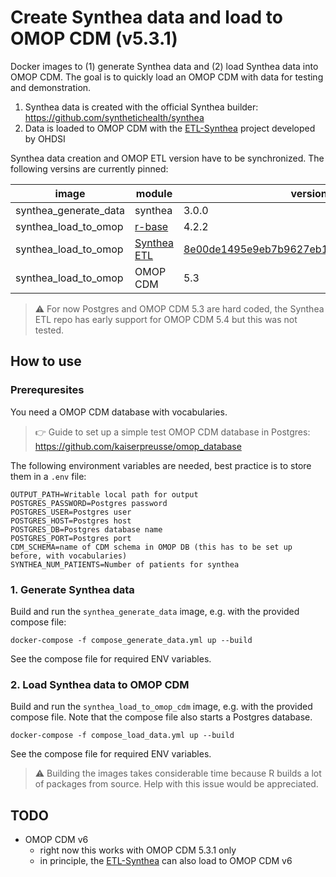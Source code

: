 
# Create Synthea data and load to OMOP CDM (v5.3.1)
Docker images to (1) generate Synthea data and (2) load Synthea data into OMOP CDM. The goal is to quickly load an OMOP CDM with data
for testing and demonstration.

1. Synthea data is created with the official Synthea builder: https://github.com/synthetichealth/synthea
2. Data is loaded to OMOP CDM with the [ETL-Synthea](https://github.com/OHDSI/ETL-Synthea) project developed by OHDSI

Synthea data creation and OMOP ETL version have to be synchronized. The following versins are currently pinned:

| image | module | version |
| ----- | ----- | ---- | 
| synthea_generate_data | synthea | 3.0.0 |
| synthea_load_to_omop | [r-base](https://hub.docker.com/_/r-base) | 4.2.2 |
| synthea_load_to_omop | [Synthea ETL](https://github.com/OHDSI/ETL-Synthea) | [8e00de1495e9eb7b9627eb109d15e5f928644990](https://github.com/OHDSI/ETL-Synthea/tree/8e00de1495e9eb7b9627eb109d15e5f928644990) |
| synthea_load_to_omop | OMOP CDM | 5.3 |

> :warning: For now Postgres and OMOP CDM 5.3 are hard coded, the Synthea ETL repo has early support for OMOP CDM 5.4 but this was not tested.

## How to use

### Prerequresites
You need a OMOP CDM database with vocabularies.

> :point_right: Guide to set up a simple test OMOP CDM database in Postgres: https://github.com/kaiserpreusse/omop_database

The following environment variables are needed, best practice is to store them in a `.env` file:

```
OUTPUT_PATH=Writable local path for output
POSTGRES_PASSWORD=Postgres password
POSTGRES_USER=Postgres user
POSTGRES_HOST=Postgres host
POSTGRES_DB=Postgres database name
POSTGRES_PORT=Postgres port
CDM_SCHEMA=name of CDM schema in OMOP DB (this has to be set up before, with vocabularies)
SYNTHEA_NUM_PATIENTS=Number of patients for synthea
```
### 1. Generate Synthea data
Build and run the `synthea_generate_data` image, e.g. with the provided compose file:

```docker-compose -f compose_generate_data.yml up --build```

See the compose file for required ENV variables.

### 2. Load Synthea data to OMOP CDM
Build and run the `synthea_load_to_omop_cdm` image, e.g. with the provided compose file. Note that the compose file
also starts a Postgres database.

```docker-compose -f compose_load_data.yml up --build```

See the compose file for required ENV variables.

> :warning: Building the images takes considerable time because R builds a lot of packages from source. Help with this issue would be appreciated.

## TODO
- OMOP CDM v6
    - right now this works with OMOP CDM 5.3.1 only
    - in principle, the [ETL-Synthea](https://github.com/OHDSI/ETL-Synthea) can also load to OMOP CDM v6
